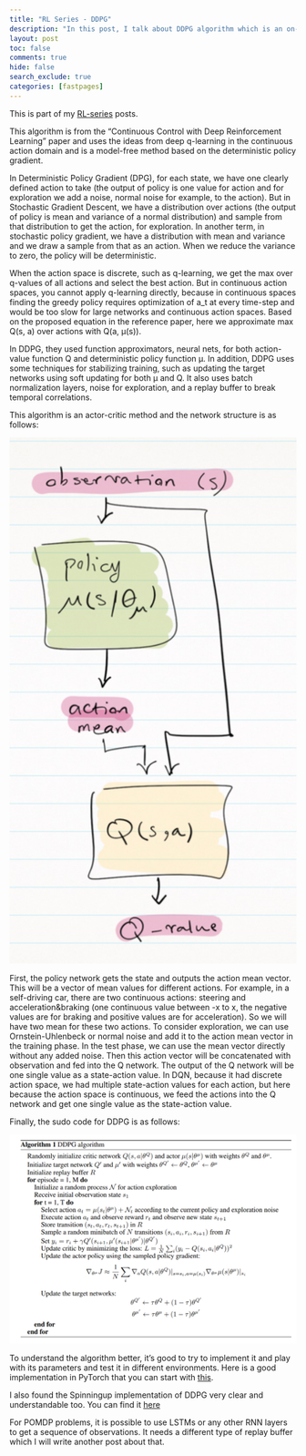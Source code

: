 ```yaml
---
title: "RL Series - DDPG"
description: "In this post, I talk about DDPG algorithm which is an on-policy RL algorithm with replay buffer and for continous action spaces."
layout: post
toc: false
comments: true
hide: false
search_exclude: true
categories: [fastpages]
---
```


This is part of my [RL-series](https://medium.com/@kargarisaac/rl-series-implementation-in-pytorch-bbeedb033866) posts.

This algorithm is from the “Continuous Control with Deep Reinforcement Learning” paper and uses the ideas from deep q-learning in the continuous action domain and is a model-free method based on the deterministic policy gradient.

In Deterministic Policy Gradient (DPG), for each state, we have one clearly defined action to take (the output of policy is one value for action and for exploration we add a noise, normal noise for example, to the action). But in Stochastic Gradient Descent, we have a distribution over actions (the output of policy is mean and variance of a normal distribution) and sample from that distribution to get the action, for exploration. In another term, in stochastic policy gradient, we have a distribution with mean and variance and we draw a sample from that as an action. When we reduce the variance to zero, the policy will be deterministic.

When the action space is discrete, such as q-learning, we get the max over q-values of all actions and select the best action. But in continuous action spaces, you cannot apply q-learning directly, because in continuous spaces finding the greedy policy requires optimization of a_t at every time-step and would be too slow for large networks and continuous action spaces. Based on the proposed equation in the reference paper, here we approximate max Q(s, a) over actions with Q(a, µ(s)).

In DDPG, they used function approximators, neural nets, for both action-value function Q and deterministic policy function µ. In addition, DDPG uses some techniques for stabilizing training, such as updating the target networks using soft updating for both μ and Q. It also uses batch normalization layers, noise for exploration, and a replay buffer to break temporal correlations.

This algorithm is an actor-critic method and the network structure is as follows:

![DDPG diagram](/assets/posts_images/ddpg_post/ddpg_diagram.jpg)

First, the policy network gets the state and outputs the action mean vector. This will be a vector of mean values for different actions. For example, in a self-driving car, there are two continuous actions: steering and acceleration&braking (one continuous value between -x to x, the negative values are for braking and positive values are for acceleration). So we will have two mean for these two actions. To consider exploration, we can use Ornstein-Uhlenbeck or normal noise and add it to the action mean vector in the training phase. In the test phase, we can use the mean vector directly without any added noise. Then this action vector will be concatenated with observation and fed into the Q network. The output of the Q network will be one single value as a state-action value. In DQN, because it had discrete action space, we had multiple state-action values for each action, but here because the action space is continuous, we feed the actions into the Q network and get one single value as the state-action value.

Finally, the sudo code for DDPG is as follows:

![DDPG algorithm](/assets/posts_images/ddpg_post/ddpg_algorithm.jpg)

To understand the algorithm better, it’s good to try to implement it and play with its parameters and test it in different environments. Here is a good implementation in PyTorch that you can start with [this](https://github.com/higgsfield/RL-Adventure-2/blob/master/5.ddpg.ipynb). 

I also found the Spinningup implementation of DDPG very clear and understandable too. You can find it [here](https://github.com/openai/spinningup/blob/master/spinup/algos/pytorch/ddpg/ddpg.py)

For POMDP problems, it is possible to use LSTMs or any other RNN layers to get a sequence of observations. It needs a different type of replay buffer which I will write another post about that.
